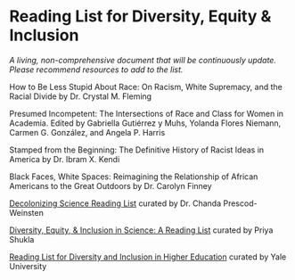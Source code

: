 # Reading List for Diversity, Equity & Inclusion
*A living, non-comprehensive document that will be continuously update. Please recommend resources to add to the list.*

How to Be Less Stupid About Race: On Racism, White Supremacy, and the Racial Divide by Dr. Crystal M. Fleming

Presumed Incompetent: The Intersections of Race and Class for Women in Academia. Edited by Gabriella Gutiérrez y Muhs, Yolanda Flores Niemann, Carmen G. González, and Angela P. Harris

Stamped from the Beginning: The Definitive History of Racist Ideas in America by Dr. Ibram X. Kendi

Black Faces, White Spaces: Reimagining the Relationship of African Americans to the Great Outdoors by Dr. Carolyn Finney

[Decolonizing Science Reading List](https://medium.com/@chanda/decolonising-science-reading-list-339fb773d51f#.om5w2ivfq) curated by Dr. Chanda Prescod-Weinsten

[Diversity, Equity, & Inclusion in Science: A Reading List](https://medium.com/@priyology/diversity-inclusion-in-science-a-reading-list-a45cea40b972) curated by Priya Shukla


[Reading List for Diversity and Inclusion in Higher Education](https://fas.yale.edu/diversity-and-faculty-development/reading-list) curated by Yale University